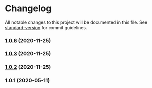 # Changelog

All notable changes to this project will be documented in this file. See [standard-version](https://github.com/conventional-changelog/standard-version) for commit guidelines.

### [1.0.6](https://github.com/pkemp/dirtraverse/compare/v1.0.3...v1.0.6) (2020-11-25)

### [1.0.3](https://github.com/pkemp/dirtraverse/compare/v1.0.2...v1.0.3) (2020-11-25)

### [1.0.2](https://github.com/pkemp/dirtraverse/compare/v1.0.1...v1.0.2) (2020-11-25)

### 1.0.1 (2020-05-11)
